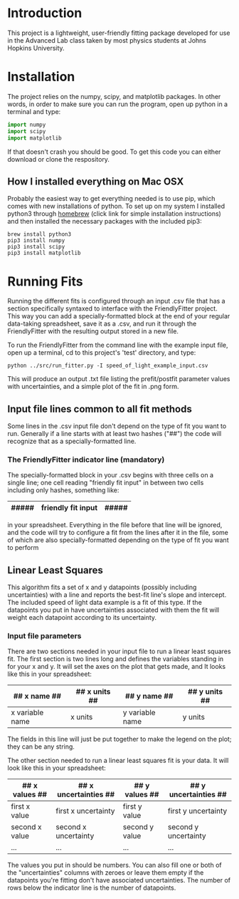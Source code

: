 # Introduction

This project is a lightweight, user-friendly fitting package developed for use in the Advanced Lab class taken by most physics students at Johns Hopkins University. 

# Installation

The project relies on the numpy, scipy, and matplotlib packages. In other words, in order to make sure you can run the program, open up python in a terminal and type:

```python
import numpy
import scipy
import matplotlib
```

If that doesn't crash you should be good. To get this code you can either download or clone the respository.

## How I installed everything on Mac OSX

Probably the easiest way to get everything needed is to use pip, which comes with new installations of python. To set up on my system I installed python3 through [homebrew](https://brew.sh/) (click link for simple installation instructions) and then installed the necessary packages with the included pip3:

```
brew install python3
pip3 install numpy
pip3 install scipy
pip3 install matplotlib
```

# Running Fits

Running the different fits is configured through an input .csv file that has a section specifically syntaxed to interface with the FriendlyFitter project. This way you can add a specially-formatted block at the end of your regular data-taking spreadsheet, save it as a .csv, and run it through the FriendlyFitter with the resulting output stored in a new file. 

To run the FriendlyFitter from the command line with the example input file, open up a terminal, cd to this project's 'test' directory, and type:

```
python ../src/run_fitter.py -I speed_of_light_example_input.csv
```

This will produce an output .txt file listing the prefit/postfit parameter values with uncertainties, and a simple plot of the fit in .png form.

## Input file lines common to all fit methods

Some lines in the .csv input file don't depend on the type of fit you want to run. Generally if a line starts with at least two hashes ("##") the code will recognize that as a specially-formatted line.

### The FriendlyFitter indicator line (mandatory)

The specially-formatted block in your .csv begins with three cells on a single line; one cell reading "friendly fit input" in between two cells including only hashes, something like:

| ##### | friendly fit input | ##### |
| ----- | ------------------ | ----- |

in your spreadsheet. Everything in the file before that line will be ignored, and the code will try to configure a fit from the lines after it in the file, some of which are also specially-formatted depending on the type of fit you want to perform

## Linear Least Squares

This algorithm fits a set of x and y datapoints (possibly including uncertainties) with a line and reports the best-fit line's slope and intercept. The included speed of light data example is a fit of this type. If the datapoints you put in have uncertainties associated with them the fit will weight each datapoint according to its uncertainty.

### Input file parameters

There are two sections needed in your input file to run a linear least squares fit. The first section is two lines long and defines the variables standing in for your x and y. It will set the axes on the plot that gets made, and It looks like this in your spreadsheet:

| ## x name ## | ## x units ## | ## y name ## | ## y units ## |
| ------------ | ------------- | ------------ | ------------- |
| x variable name | x units | y variable name | y units |

The fields in this line will just be put together to make the legend on the plot; they can be any string.

The other section needed to run a linear least squares fit is your data. It will look like this in your spreadsheet:

| ## x values ## | ## x uncertainties ## | ## y values ## | ## y uncertainties ## |
| --- | --- | --- | --- |
| first x value | first x uncertainty | first y value | first y uncertainty |
| second x value | second x uncertainty | second y value | second y uncertainty |
| ... | ... | ... | ... |

The values you put in should be numbers. You can also fill one or both of the "uncertainties" columns with zeroes or leave them empty if the datapoints you're fitting don't have associated uncertainties. The number of rows below the indicator line is the number of datapoints.

